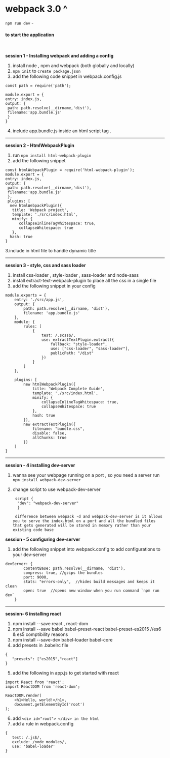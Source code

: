 # webpack 3.0 ^

`npm run dev` - <h4> to start the application </h4> <br>

<b> session 1 - Installing webpack and adding a config </b> <br>

1. install node , npm and webpack (both globally and locally)
2. `npm init` to `create package.json`
3. add the following code snippet in webpack.config.js
```
const path = require('path');

module.export = {
entry: index.js,
output: {
 path: path.resolve(__dirname,'dist'),
 filename:'app.bundle.js'
 }
}
```
4. include app.bundle.js inside an html script tag .
<hr>
<b> session 2 - HtmlWebpackPlugin </b> <br>

1. run `npm install html-webpack-plugin`
2. add the following snippet

```
const htmlWebpackPlugin = require('html-webpack-plugin');
module.export = {
entry: index.js,
output: {
 path: path.resolve(__dirname,'dist'),
 filename:'app.bundle.js'
 },
 plugins: [
  new htmlWebpackPlugin({
   title: 'Webpack project',
   template: './src/index.html',
   minify: {
      collapseInlineTagWhitespace: true,
      collapseWhitespace: true
   },
  hash: true
}
```
3.include <title> <%= htmlWebpackPlugin.options.title %> </title> in html file to handle dynamic title

<hr>
<b> session 3 - style, css and sass loader </b> <br>

1. install css-loader , style-loader , sass-loader and node-sass
2. install extract-text-webpack-plugin to place all the css in a single file
3. add the following snippet in your config

```
module.exports = {
    entry: './src/app.js',
    output: {
        path: path.resolve(__dirname, 'dist'),
        filename: 'app.bundle.js'
    },
    module: {
        rules: [
            {
                test: /.scss$/,
                use: extractTextPlugin.extract({
                    fallback: "style-loader",
                    use: ["css-loader", "sass-loader"],
                    publicPath: "/dist"
                })
            }
        ]
    },

    plugins: [
        new htmlWebpackPlugin({
            title: 'Webpack Complete Guide',
            template: './src/index.html',
            minify: {
                collapseInlineTagWhitespace: true,
                collapseWhitespace: true
            },
            hash: true
        }),
        new extractTextPlugin({
            filename: "bundle.css",
            disable: false,
            allChunks: true
        })
    ]
}
```
<hr>
<b> session - 4 installing dev-server </b> <br>

1. wanna see your webpage running on a port , so you need a server 
   run ` npm install webpack-dev-server`
2. change script to use webpack-dev-server
   ```
    script {
     "dev": "webpack-dev-server"
     }
   ```
   
   ` difference between webpack -d and webpack-dev-server is it allows you to serve the index.html on a port and all the bundled files that gets generated will be stored in memory rather than your existing code base` <br>
   
<b> session - 5 configuring dev-server </b> <br>
1. add the following snippet into webpack.config to add configurations to your dev-server

```
devServer: {
        contentBase: path.resolve(__dirname, 'dist'),
        compress: true, //gzips the bundles
        port: 9000,
        stats: "errors-only",  //hides build messages and keeps it clean
        open: true  //opens new window when you run command `npm run dev`
    }
 ```
 <hr>
 <b> session- 6 installing react </b> <br>
 
 1. npm install --save react , react-dom
 2. npm install --save babel babel-preset-react babel-preset-es2015  //es6 & es5 comptibility reasons
 3. npm install --save-dev babel-loader babel-core
 4. add presets in .babelrc file
 
 ```
 {
    "presets": ["es2015","react"]
 }
```
5. add the following in app.js to get started with react
```
import React from 'react';
import ReactDOM from 'react-dom';

ReactDOM.render(
    <h1>Hello, world!</h1>,
    document.getElementById('root')
);
```
6. add `<div id="root"> </div> in the html`
7. add a rule in webpack.config
```
{
   test: /.js$/,
   exclude: /node_modules/,
   use: 'babel-loader'
}
```



